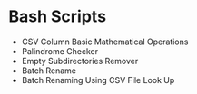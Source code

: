 # Bash Scripts
- CSV Column Basic Mathematical Operations
- Palindrome Checker
- Empty Subdirectories Remover
- Batch Rename
- Batch Renaming Using CSV File Look Up
